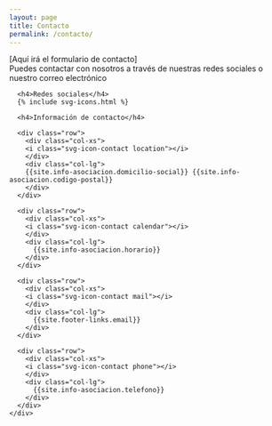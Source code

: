 ```yaml
---
layout: page
title: Contacto
permalink: /contacto/
---
```

<div class="containter">
  <div class="row">
    <div class="col">
    [Aquí irá el formulario de contacto]
    <br>
    Puedes contactar con nosotros a través de nuestras redes sociales o nuestro correo electrónico
    </div>
    <div class="col-4">

      <h4>Redes sociales</h4>
      {% include svg-icons.html %}

      <h4>Información de contacto</h4>

      <div class="row">
        <div class="col-xs">
        <i class="svg-icon-contact location"></i>
        </div>
        <div class="col-lg">
        {{site.info-asociacion.domicilio-social}} {{site.info-asociacion.codigo-postal}}
        </div>
      </div>

      <div class="row">
        <div class="col-xs">
        <i class="svg-icon-contact calendar"></i>
        </div>
        <div class="col-lg">
          {{site.info-asociacion.horario}}
        </div>
      </div>

      <div class="row">
        <div class="col-xs">
        <i class="svg-icon-contact mail"></i>
        </div>
        <div class="col-lg">
          {{site.footer-links.email}}
        </div>
      </div>

      <div class="row">
        <div class="col-xs">
        <i class="svg-icon-contact phone"></i>
        </div>
        <div class="col-lg">
          {{site.info-asociacion.telefono}}
        </div>
      </div>
    </div>
 </div>
</div>
